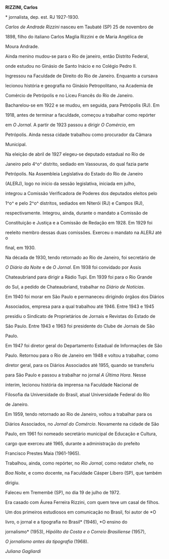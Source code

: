 **RIZZINI, Carlos**



\* jornalista, dep. est. RJ 1927-1930.



*Carlos de Andrade Rizzini* nasceu em Taubaté (SP) 25 de novembro de

1898, filho do italiano Carlos Maglia Rizzini e de Maria Angélica de

Moura Andrade.



Ainda menino mudou-se para o Rio de janeiro, então Distrito Federal,

onde estudou no Ginásio de Santo Inácio e no Colégio Pedro II.



Ingressou na Faculdade de Direito do Rio de Janeiro. Enquanto a cursava

lecionou história e geografia no Ginásio Petropolitano, na Academia de

Comércio de Petrópolis e no Liceu Francês do Rio de Janeiro.

Bacharelou-se em 1922 e se mudou, em seguida, para Petrópolis (RJ). Em

1918, antes de terminar a faculdade, começou a trabalhar como repórter

em *O Jornal*. A partir de 1923 passou a dirigir *O Comércio*, em

Petrópolis. Ainda nessa cidade trabalhou como procurador da Câmara

Municipal.



Na eleição de abril de 1927 elegeu-se deputado estadual no Rio de

Janeiro pelo 4^o^ distrito, sediado em Vassouras, do qual fazia parte

Petrópolis. Na Assembleia Legislativa do Estado do Rio de Janeiro

(ALERJ), logo no início da sessão legislativa, iniciada em julho,

integrou a Comissão Verificadora de Poderes dos deputados eleitos pelo

1^o^ e pelo 2^o^ distritos, sediados em Niterói (RJ) e Campos (RJ),

respectivamente. Integrou, ainda, durante o mandato a Comissão de

Constituição e Justiça e a Comissão de Redação em 1928. Em 1929 foi

reeleito membro dessas duas comissões. Exerceu o mandato na ALERJ até o

final, em 1930.



Na década de 1930, tendo retornado ao Rio de Janeiro, foi secretário de

*O Diário da Noite* e de *O Jornal*. Em 1938 foi convidado por Assis

Chateaubriand para dirigir a Rádio Tupi. Em 1939 foi para o Rio Grande

do Sul, a pedido de Chateaubriand, trabalhar no *Diário de Notícias*.



Em 1940 foi morar em São Paulo e permaneceu dirigindo órgãos dos Diários

Associados, empresa para a qual trabalhou até 1946. Entre 1943 e 1945

presidiu o Sindicato de Proprietários de Jornais e Revistas do Estado de

São Paulo. Entre 1943 e 1963 foi presidente do Clube de Jornais de São

Paulo.



Em 1947 foi diretor geral do Departamento Estadual de Informações de São

Paulo. Retornou para o Rio de Janeiro em 1948 e voltou a trabalhar, como

diretor geral, para os Diários Associados até 1955, quando se transferiu

para São Paulo e passou a trabalhar no jornal *A Última Hora*. Nesse

ínterim, lecionou história da imprensa na Faculdade Nacional de

Filosofia da Universidade do Brasil, atual Universidade Federal do Rio

de Janeiro.



Em 1959, tendo retornado ao Rio de Janeiro, voltou a trabalhar para os

Diários Associados, no *Jornal do Comércio*. Novamente na cidade de São

Paulo, em 1961 foi nomeado secretário municipal de Educação e Cultura,

cargo que exerceu até 1965, durante a administração do prefeito

Francisco Prestes Maia (1961-1965).



Trabalhou, ainda, como repórter, no *Rio Jornal*, como redator chefe, no

*Boa Noite*, e como docente, na Faculdade Cásper Líbero (SP), que também

dirigiu.



Faleceu em Tremembé (SP), no dia 19 de julho de 1972.



Era casado com Áurea Ferreira Rizzini, com quem teve um casal de filhos.



Um dos primeiros estudiosos em comunicação no Brasil, foi autor de *O

livro, o jornal e a tipografia no Brasil* (1946), *O ensino do

jornalismo* (1953), *Hipólito da Costa e o Correio Brasiliense* (1957),

*O jornalismo antes da tipografia* (1968).



*Juliana Gagliardi*



